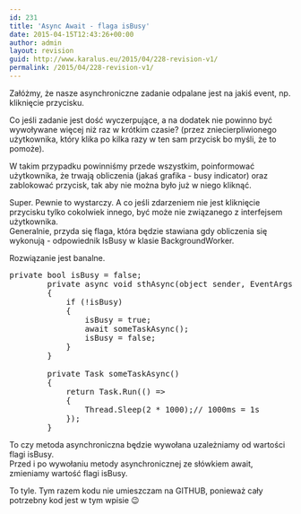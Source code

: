```yaml
---
id: 231
title: 'Async Await - flaga isBusy'
date: 2015-04-15T12:43:26+00:00
author: admin
layout: revision
guid: http://www.karalus.eu/2015/04/228-revision-v1/
permalink: /2015/04/228-revision-v1/
---
```

Załóżmy, że nasze asynchroniczne zadanie odpalane jest na jakiś event, np. kliknięcie przycisku.  
<!--more-->

  
Co jeśli zadanie jest dość wyczerpujące, a na dodatek nie powinno być wywoływane więcej niż raz w krótkim czasie? (przez zniecierpliwionego użytkownika, który klika po kilka razy w ten sam przycisk bo myśli, że to pomoże).

W takim przypadku powinniśmy przede wszystkim, poinformować użytkownika, że trwają obliczenia (jakaś grafika - busy indicator) oraz zablokować przycisk, tak aby nie można było już w niego kliknąć.

Super. Pewnie to wystarczy. A co jeśli zdarzeniem nie jest kliknięcie przycisku tylko cokolwiek innego, być może nie związanego z interfejsem użytkownika.  
Generalnie, przyda się flaga, która będzie stawiana gdy obliczenia się wykonują - odpowiednik IsBusy w klasie BackgroundWorker.

Rozwiązanie jest banalne.

<pre class="brush: csharp; title: ; notranslate" title="">private bool isBusy = false;
        private async void sthAsync(object sender, EventArgs e)
        {
            if (!isBusy)
            {
                isBusy = true;
                await someTaskAsync();
                isBusy = false;
            }
        }

        private Task someTaskAsync()
        {
            return Task.Run(() =&gt;
            {
                Thread.Sleep(2 * 1000);// 1000ms = 1s
            });
        }
</pre>

To czy metoda asynchroniczna będzie wywołana uzależniamy od wartości flagi isBusy.  
Przed i po wywołaniu metody asynchronicznej ze słówkiem await, zmieniamy wartość flagi isBusy.

To tyle. Tym razem kodu nie umieszczam na GITHUB, ponieważ cały potrzebny kod jest w tym wpisie 😉